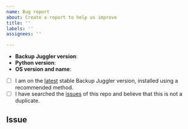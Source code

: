 ```yaml
---
name: Bug report
about: Create a report to help us improve
title: ''
labels: ''
assignees: ''

---
```


<!--
    Hi there! Thank you for submitting a bug report!

    Before you submit your issue, please review and follow the instructions at
    https://github.com/raulin0/backup-juggler/issues. Fully fill out the template below; insufficient
    information or bad reproduction instructions will impair the ability of others to help you.
-->

<!-- All the below information must be provided for others to understand and help with your issue. -->
- **Backup Juggler version**: <!-- Replace with version, e.g. from `backup-juggler --version` -->
- **Python version**: <!-- Replace with the version of Python being used to run Backup Juggler -->
- **OS version and name**: <!-- Replace with version + name, e.g. Ubuntu 22.04 or macOS 12.6 -->

<!-- All the below steps should be completed before submitting your issue. Checked checkbox should look like this: [x] -->
- [ ] I am on the [latest](https://github.com/raulin0/backup-juggler/releases/latest) stable Backup Juggler version, installed using a recommended method.
- [ ] I have searched the [issues](https://github.com/raulin0/backup-juggler/issues) of this repo and believe that this is not a duplicate.

## Issue
<!-- Now feel free to write your issue, and please be as descriptive as possible! Make sure to include detailed reproduction steps. -->
<!-- Thanks again -->

